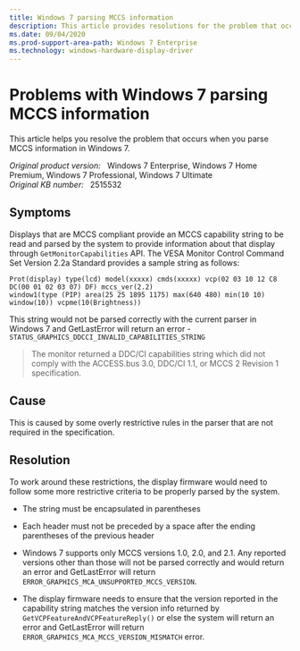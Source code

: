 ```yaml
---
title: Windows 7 parsing MCCS information
description: This article provides resolutions for the problem that occurs when you parse MCCS information in Windows 7.
ms.date: 09/04/2020
ms.prod-support-area-path: Windows 7 Enterprise
ms.technology: windows-hardware-display-driver
---
```

# Problems with Windows 7 parsing MCCS information

This article helps you resolve the problem that occurs when you parse MCCS information in Windows 7.

_Original product version:_ &nbsp; Windows 7 Enterprise, Windows 7 Home Premium, Windows 7 Professional, Windows 7 Ultimate  
_Original KB number:_ &nbsp; 2515532

## Symptoms

Displays that are MCCS compliant provide an MCCS capability string to be read and parsed by the system to provide information about that display through `GetMonitorCapabilities` API. The VESA Monitor Control Command Set Version 2.2a Standard provides a sample string as follows:

```console
Prot(display) type(lcd) model(xxxxx) cmds(xxxxx) vcp(02 03 10 12 C8 DC(00 01 02 03 07) DF) mccs_ver(2.2)
window1(type (PIP) area(25 25 1895 1175) max(640 480) min(10 10) window(10)) vcpme(10(Brightness))
```

This string would not be parsed correctly with the current parser in Windows 7 and GetLastError will return an error - `STATUS_GRAPHICS_DDCCI_INVALID_CAPABILITIES_STRING`

> The monitor returned a DDC/CI capabilities string which did not comply with the ACCESS.bus 3.0, DDC/CI 1.1, or MCCS 2 Revision 1 specification.

## Cause

This is caused by some overly restrictive rules in the parser that are not required in the specification.

## Resolution

To work around these restrictions, the display firmware would need to follow some more restrictive criteria to be properly parsed by the system.

- The string must be encapsulated in parentheses

- Each header must not be preceded by a space after the ending parentheses of the previous header

- Windows 7 supports only MCCS versions 1.0, 2.0, and 2.1. Any reported versions other than those will not be parsed correctly and would return an error and GetLastError will return `ERROR_GRAPHICS_MCA_UNSUPPORTED_MCCS_VERSION`.

- The display firmware needs to ensure that the version reported in the capability string matches the version info returned by `GetVCPFeatureAndVCPFeatureReply()` or else the system will return an error and GetLastError will return `ERROR_GRAPHICS_MCA_MCCS_VERSION_MISMATCH` error.
